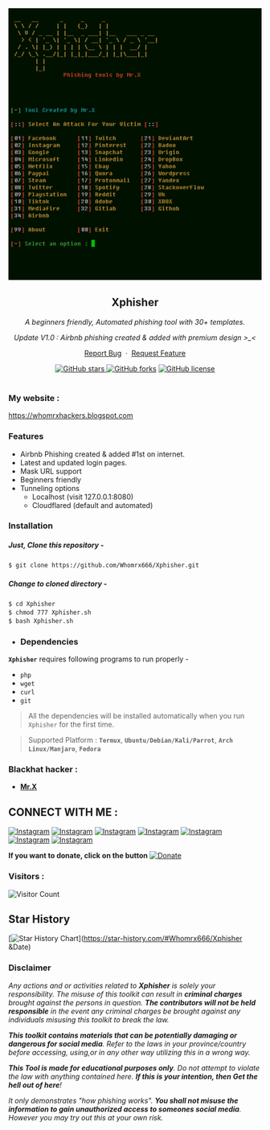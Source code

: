 <div align="center">
  <a href="https://github.com/Whomrx666/Xphisher">
    <img src="./logo.png" alt="Logo" >
  </a>

<h2 align="center">Xphisher</h2>

  <p><i>A beginners friendly, Automated phishing tool with 30+ templates.</i></p>
  <p><i> Update V1.0 : Airbnb phishing created & added with premium design >_< </i></p>
  <p align="center">
    <a href="https://github.com/Whomrx666/Xphisher/issues/new?assignees=&labels=bug&title=Report Bug">Report Bug</a>
    &nbsp;·&nbsp;
    <a href="https://github.com/Whomrx666/Xphisher/issues/new?assignees=&labels=&template=feature_request.md&title=">Request Feature</a>
  </p>
  <a href="https://github.com/Whomrx666/Xphisher/stargazers"><img alt="GitHub stars" src="https://img.shields.io/github/stars/Whomrx666/Xphisher">
  <a href="https://github.com/Whomrx666/Xphisher/network"><img alt="GitHub forks" src="https://img.shields.io/github/forks/Whomrx666/Xphisher"></a>
  <a href="https://github.com/Whomrx666/Xphisher/blob/main/LICENSE"><img alt="GitHub license" src="https://img.shields.io/github/license/Whomrx666/Xphisher"></a>
  <br/>
</div>
<br />


### My website :
https://whomrxhackers.blogspot.com

### Features

- Airbnb Phishing created & added #1st on internet.
- Latest and updated login pages.
- Mask URL support 
- Beginners friendly
- Tunneling options
  - Localhost (visit 127.0.0.1:8080)
  - Cloudflared (default and automated)



### Installation

##### Just, Clone this repository -
```sh
$ git clone https://github.com/Whomrx666/Xphisher.git
```

##### Change to cloned directory -
```sh
$ cd Xphisher
$ chmod 777 Xphisher.sh
$ bash Xphisher.sh
```
- ### Dependencies

**`Xphisher`** requires following programs to run properly - 
- `php`
- `wget`
- `curl`
- `git`

> All the dependencies will be installed automatically when you run `Xphisher` for the first time.

> Supported Platform : **`Termux`**, **`Ubuntu/Debian/Kali/Parrot`**, **`Arch Linux/Manjaro`**, **`Fedora`**
### Blackhat hacker :

- [**Mr.X**](https://github.com/Whomrx666)

## CONNECT WITH ME :

[![Instagram](https://img.shields.io/badge/WEBSITE-VISIT-yellow?style=for-the-badge&logo=blogger)](https://whomrxhackers.blogspot.com/)
[![Instagram](https://img.shields.io/badge/TWITTER-FOLLOW-red?style=for-the-badge&logo=x)](https://twitter.com/whomrx666)
[![Instagram](https://img.shields.io/badge/YOUTUBE-SUBSCRIBE-red?style=for-the-badge&logo=youtube)](https://youtube.com/@whomrx666)
[![Instagram](https://img.shields.io/badge/FACEBOOK-LIKE-red?style=for-the-badge&logo=facebook)](https://facebook.com/https://www.facebook.com/whomrx.666)
[![Instagram](https://img.shields.io/badge/TELEGRAM-CONNECT-red?style=for-the-badge&logo=telegram)](https://t.me/@Whomr_X)
[![Instagram](https://img.shields.io/badge/WHATSAPP-CONTACT-red?style=for-the-badge&logo=whatsapp)](https://wa.me/6287855190571)
[![Instagram](https://img.shields.io/badge/TIKTOK-FOLLOW-red?style=for-the-badge&logo=tiktok)](https://www.tiktok.com/@whomr.x)

**If you want to donate, click on the button**
<a href="https://saweria.co/whomrx"><img title="Donate" src="https://img.shields.io/badge/Donate-X tool-yellow?style=for-the-badge&logo=github"></a>

### Visitors :
![Visitor Count](https://profile-counter.glitch.me/Whomrx666/count.svg)

## Star History

[![Star History Chart](https://api.star-history.com/svg?repos=Whomrx666/Xphisher&type=Date)](https://star-history.com/#Whomrx666/Xphisher &Date)

### Disclaimer

<i>Any actions and or activities related to <b>Xphisher</b> is solely your responsibility. The misuse of this toolkit can result in <b>criminal charges</b> brought against the persons in question. <b>The contributors will not be held responsible</b> in the event any criminal charges be brought against any individuals misusing this toolkit to break the law.

<b>This toolkit contains materials that can be potentially damaging or dangerous for social media</b>. Refer to the laws in your province/country before accessing, using,or in any other way utilizing this in a wrong way.

<b>This Tool is made for educational purposes only</b>. Do not attempt to violate the law with anything contained here. <b>If this is your intention, then Get the hell out of here</b>!

It only demonstrates "how phishing works". <b>You shall not misuse the information to gain unauthorized access to someones social media</b>. However you may try out this at your own risk.</i>

##


